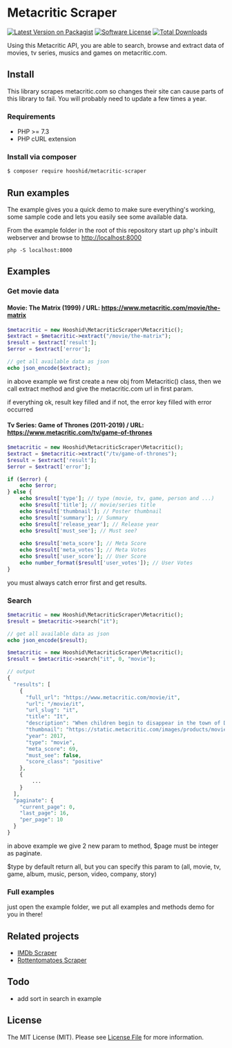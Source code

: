 # Metacritic Scraper

[![Latest Version on Packagist][ico-version]][link-packagist]
[![Software License][ico-license]](LICENSE.md)
[![Total Downloads][ico-downloads]][link-downloads]

Using this Metacritic API, you are able to search, browse and extract data of movies, tv series, musics and games on metacritic.com.

## Install
This library scrapes metacritic.com so changes their site can cause parts of this library to fail. You will probably need to update a few times a year.

### Requirements
* PHP >= 7.3
* PHP cURL extension

### Install via composer
``` bash
$ composer require hooshid/metacritic-scraper
```

## Run examples
The example gives you a quick demo to make sure everything's working, some sample code and lets you easily see some available data.

From the example folder in the root of this repository start up php's inbuilt webserver and browse to [http://localhost:8000]()

`php -S localhost:8000`


## Examples

### Get movie data
#### Movie: The Matrix (1999) / URL: https://www.metacritic.com/movie/the-matrix
``` php
$metacritic = new Hooshid\MetacriticScraper\Metacritic();
$extract = $metacritic->extract("/movie/the-matrix");
$result = $extract['result'];
$error = $extract['error'];

// get all available data as json
echo json_encode($extract);
```
in above example we first create a new obj from Metacritic() class, then we call extract method and give the metacritic.com url in first param.

if everything ok, result key filled and if not, the error key filled with error occurred


#### Tv Series: Game of Thrones (2011-2019) / URL: https://www.metacritic.com/tv/game-of-thrones
``` php
$metacritic = new Hooshid\MetacriticScraper\Metacritic();
$extract = $metacritic->extract("/tv/game-of-thrones");
$result = $extract['result'];
$error = $extract['error'];

if ($error) {
    echo $error;
} else {
    echo $result['type']; // type (movie, tv, game, person and ...)
    echo $result['title']; // movie/series title
    echo $result['thumbnail']; // Poster thumbnail
    echo $result['summary']; // Summary
    echo $result['release_year']; // Release year
    echo $result['must_see']; // Must see?
    
    echo $result['meta_score']; // Meta Score
    echo $result['meta_votes']; // Meta Votes
    echo $result['user_score']; // User Score
    echo number_format($result['user_votes']); // User Votes
}
```
you must always catch error first and get results.

### Search

``` php
$metacritic = new Hooshid\MetacriticScraper\Metacritic();
$result = $metacritic->search("it");

// get all available data as json
echo json_encode($result);
```
``` php
$metacritic = new Hooshid\MetacriticScraper\Metacritic();
$result = $metacritic->search("it", 0, "movie");

// output
{
  "results": [
    {
      "full_url": "https://www.metacritic.com/movie/it",
      "url": "/movie/it",
      "url_slug": "it",
      "title": "It",
      "description": "When children begin to disappear in the town of Derry, Maine, a group of young kids are faced with their biggest fears when they square off against an evil clown named Pennywise, whose history of...",
      "thumbnail": "https://static.metacritic.com/images/products/movies/8/ae92ae06d681d7eb2b0374d47787f3f8-78.jpg",
      "year": 2017,
      "type": "movie",
      "meta_score": 69,
      "must_see": false,
      "score_class": "positive"
    },
    {
        ...
    }
  ],
  "paginate": {
    "current_page": 0,
    "last_page": 16,
    "per_page": 10
  }
}
```
in above example we give 2 new param to method, $page must be integer as paginate.

$type by default return all, but you can specify this param to (all, movie, tv, game, album, music, person, video, company, story)

### Full examples
just open the example folder, we put all examples and methods demo for you in there!

## Related projects
* [IMDb Scraper](https://github.com/hooshid/imdb-scraper)
* [Rottentomatoes Scraper](https://github.com/hooshid/rottentomatoes-scraper)

## Todo
* add sort in search in example

## License
The MIT License (MIT). Please see [License File](LICENSE.md) for more information.


[ico-version]: https://img.shields.io/packagist/v/hooshid/metacritic-scraper.svg?style=flat-square
[ico-license]: https://img.shields.io/badge/license-MIT-brightgreen.svg?style=flat-square
[ico-downloads]: https://img.shields.io/packagist/dt/hooshid/metacritic-scraper.svg?style=flat-square

[link-packagist]: https://packagist.org/packages/hooshid/metacritic-scraper
[link-downloads]: https://packagist.org/packages/hooshid/metacritic-scraper
